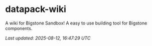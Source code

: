 # datapack-wiki
A wiki for Bigstone Sandbox! A easy to use building tool for Bigstone components.

_Last updated: 2025-08-12, 16:47:29 UTC_
